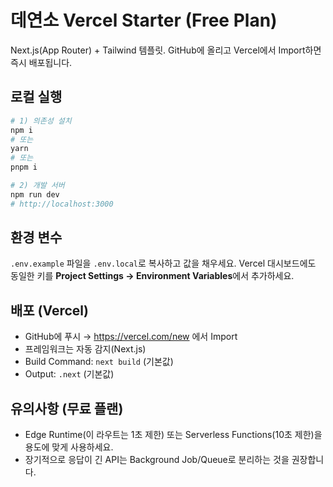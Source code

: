 # 데연소 Vercel Starter (Free Plan)

Next.js(App Router) + Tailwind 템플릿. GitHub에 올리고 Vercel에서 Import하면 즉시 배포됩니다.

## 로컬 실행
```bash
# 1) 의존성 설치
npm i
# 또는
yarn
# 또는
pnpm i

# 2) 개발 서버
npm run dev
# http://localhost:3000
```

## 환경 변수
`.env.example` 파일을 `.env.local`로 복사하고 값을 채우세요.
Vercel 대시보드에도 동일한 키를 **Project Settings → Environment Variables**에서 추가하세요.

## 배포 (Vercel)
- GitHub에 푸시 → https://vercel.com/new 에서 Import
- 프레임워크는 자동 감지(Next.js)
- Build Command: `next build` (기본값)
- Output: `.next` (기본값)

## 유의사항 (무료 플랜)
- Edge Runtime(이 라우트는 1초 제한) 또는 Serverless Functions(10초 제한)을 용도에 맞게 사용하세요.
- 장기적으로 응답이 긴 API는 Background Job/Queue로 분리하는 것을 권장합니다.
